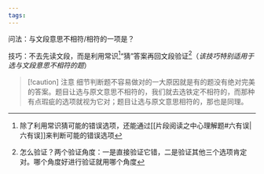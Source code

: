 ```yaml
---
tags: 
---
```

问法：与文段意思不相符/相符的一项是？

技巧：不去先读文段，而是利用常识[^2]“猜”答案再回文段验证[^1]（*该技巧特别适用于选与文段意思不相符的题*）

>[!caution] 注意
>细节判断题不容易做对的一大原因就是有的题没有绝对完美的答案。题目让选与原文意思不相符的，我们就去选铁定不相符的，而那种有点瑕疵的选项就视为它对；题目让选与原文意思相符的，那也是同理。

[^1]: 怎么验证？两个验证角度：一是直接验证它错，二是验证其他三个选项肯定对。哪个角度好进行验证就用哪个角度
[^2]: 除了利用常识猜可能的错误选项，还能通过[[片段阅读之中心理解题#六有误|六有误]]来判断可能的错误选项